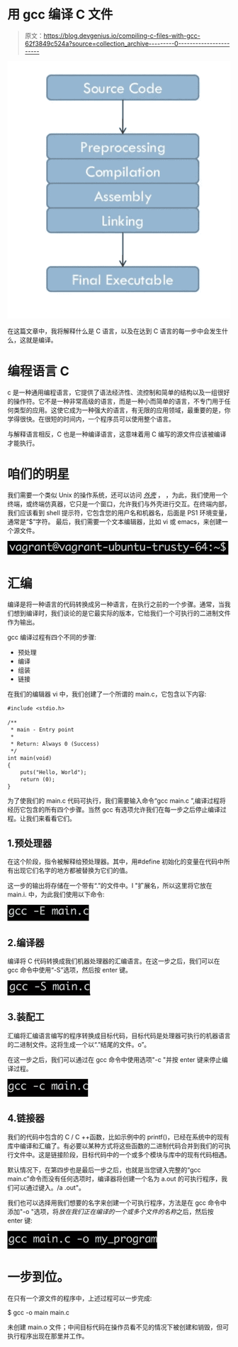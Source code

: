 # 用 gcc 编译 C 文件

> 原文：<https://blog.devgenius.io/compiling-c-files-with-gcc-62f3849c524a?source=collection_archive---------0----------------------->

![](img/d9f41fccbcf06fb20f66dc3f1aee0403.png)

在这篇文章中，我将解释什么是 C 语言，以及在达到 C 语言的每一步中会发生什么，这就是编译。

# **编程语言 C**

c 是一种通用编程语言，它提供了语法经济性、流控制和简单的结构以及一组很好的操作符。它不是一种非常高级的语言，而是一种小而简单的语言，不专门用于任何类型的应用。这使它成为一种强大的语言，有无限的应用领域，最重要的是，你学得很快。在很短的时间内，一个程序员可以使用整个语言。

与解释语言相反，C 也是一种编译语言，这意味着用 C 编写的源文件应该被编译才能执行。

# 咱们**的明星**

我们需要一个类似 Unix 的操作系统，还可以访问 [*外壳*](https://es.wikipedia.org/wiki/Shell_(inform%C3%A1tica)) ，
，为此，我们使用一个终端，或终端仿真器，它只是一个窗口，允许我们与外壳进行交互。在终端内部，我们应该看到 shell 提示符，它包含您的用户名和机器名，后面是 PS1 环境变量，通常是“$”字符。
最后，我们需要一个文本编辑器，比如 vi 或 emacs，来创建一个源文件。

![](img/6a65e09464399203e9b704d71fa8a4c5.png)

# 汇编

编译是将一种语言的代码转换成另一种语言，在执行之前的一个步骤。通常，当我们想到编译时，我们谈论的是它最实际的版本，它给我们一个可执行的二进制文件作为输出。

gcc 编译过程有四个不同的步骤:

*   预处理
*   编译
*   组装
*   链接

在我们的编辑器 vi 中，我们创建了一个所谓的 main.c，它包含以下内容:

```
#include <stdio.h>

/**
 * main - Entry point
 *
 * Return: Always 0 (Success)
 */
int main(void)
{
    puts("Hello, World");
    return (0);
}
```

为了使我们的 main.c 代码可执行，我们需要输入命令“gcc main.c ”,编译过程将经历它包含的所有四个步骤。当然 gcc 有选项允许我们在每一步之后停止编译过程。让我们来看看它们。

## 1.**预处理器**

在这个阶段，指令被解释给预处理器。其中，用#define 初始化的变量在代码中所有出现它们名字的地方都被替换为它们的值。

这一步的输出将存储在一个带有“.”的文件中。I "扩展名，所以这里将它放在 main.i.
中，为此我们使用以下命令:

![](img/6c4f5bca9231e42b02fca44f61b08e57.png)

## 2.编译器

编译将 C 代码转换成我们机器处理器的汇编语言。在这一步之后，我们可以在 gcc 命令中使用“-S”选项，然后按 enter 键。

![](img/638efa647f1bbea1bd9e7dce36525e14.png)

## 3.装配工

汇编将汇编语言编写的程序转换成目标代码，目标代码是处理器可执行的机器语言的二进制文件。这将生成一个以“.”结尾的文件。o”。

在这一步之后，我们可以通过在 gcc 命令中使用选项"-c "并按 enter 键来停止编译过程。

![](img/3bc957420f934855a5448e23e3e8bbf2.png)

## 4.链接器

我们的代码中包含的 C / C ++函数，比如示例中的 printf()，已经在系统中的现有库中编译和汇编了。有必要以某种方式将这些函数的二进制代码合并到我们的可执行文件中。这是链接阶段，目标代码中的一个或多个模块与库中的现有代码相遇。

默认情况下，在第四步也是最后一步之后，也就是当您键入完整的“gcc main.c”命令而没有任何选项时，编译器将创建一个名为 a.out 的可执行程序，我们可以通过键入。/a .out"。

我们也可以选择用我们想要的名字来创建一个可执行程序，方法是在 gcc 命令中添加"-o "选项，将*放在我们正在编译的一个或多个文件的名称*之后，然后按 enter 键:

![](img/a2ac71cdc86904df7afb151f64cefc94.png)

# 一步到位。

在只有一个源文件的程序中，上述过程可以一步完成:

$ gcc -o main main.c

未创建 main.o 文件；中间目标代码在操作员看不见的情况下被创建和销毁，但可执行程序出现在那里并工作。